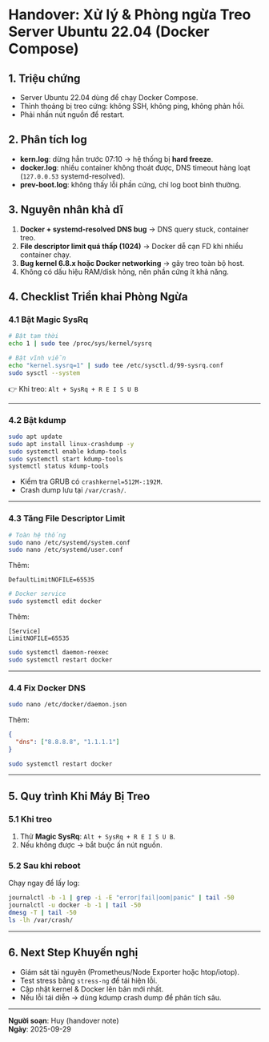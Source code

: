 # Handover: Xử lý & Phòng ngừa Treo Server Ubuntu 22.04 (Docker Compose)

## 1. Triệu chứng

-   Server Ubuntu 22.04 dùng để chạy Docker Compose.
-   Thỉnh thoảng bị treo cứng: không SSH, không ping, không phản hồi.
-   Phải nhấn nút nguồn để restart.

## 2. Phân tích log

-   **kern.log**: dừng hẳn trước 07:10 → hệ thống bị **hard freeze**.
-   **docker.log**: nhiều container không thoát được, DNS timeout hàng
    loạt (`127.0.0.53` systemd-resolved).
-   **prev-boot.log**: không thấy lỗi phần cứng, chỉ log boot bình
    thường.

## 3. Nguyên nhân khả dĩ

1.  **Docker + systemd-resolved DNS bug** → DNS query stuck, container
    treo.
2.  **File descriptor limit quá thấp (1024)** → Docker dễ cạn FD khi
    nhiều container chạy.
3.  **Bug kernel 6.8.x hoặc Docker networking** → gây treo toàn bộ host.
4.  Không có dấu hiệu RAM/disk hỏng, nên phần cứng ít khả năng.

## 4. Checklist Triển khai Phòng Ngừa

### 4.1 Bật Magic SysRq

``` bash
# Bật tạm thời
echo 1 | sudo tee /proc/sys/kernel/sysrq

# Bật vĩnh viễn
echo "kernel.sysrq=1" | sudo tee /etc/sysctl.d/99-sysrq.conf
sudo sysctl --system
```

👉 Khi treo: `Alt + SysRq + R E I S U B`

------------------------------------------------------------------------

### 4.2 Bật kdump

``` bash
sudo apt update
sudo apt install linux-crashdump -y
sudo systemctl enable kdump-tools
sudo systemctl start kdump-tools
systemctl status kdump-tools
```

-   Kiểm tra GRUB có `crashkernel=512M-:192M`.
-   Crash dump lưu tại `/var/crash/`.

------------------------------------------------------------------------

### 4.3 Tăng File Descriptor Limit

``` bash
# Toàn hệ thống
sudo nano /etc/systemd/system.conf
sudo nano /etc/systemd/user.conf
```

Thêm:

    DefaultLimitNOFILE=65535

``` bash
# Docker service
sudo systemctl edit docker
```

Thêm:

    [Service]
    LimitNOFILE=65535

``` bash
sudo systemctl daemon-reexec
sudo systemctl restart docker
```

------------------------------------------------------------------------

### 4.4 Fix Docker DNS

``` bash
sudo nano /etc/docker/daemon.json
```

Thêm:

``` json
{
  "dns": ["8.8.8.8", "1.1.1.1"]
}
```

``` bash
sudo systemctl restart docker
```

------------------------------------------------------------------------

## 5. Quy trình Khi Máy Bị Treo

### 5.1 Khi treo

1.  Thử **Magic SysRq**: `Alt + SysRq + R E I S U B`.
2.  Nếu không được → bắt buộc ấn nút nguồn.

### 5.2 Sau khi reboot

Chạy ngay để lấy log:

``` bash
journalctl -b -1 | grep -i -E "error|fail|oom|panic" | tail -50
journalctl -u docker -b -1 | tail -50
dmesg -T | tail -50
ls -lh /var/crash/
```

------------------------------------------------------------------------

## 6. Next Step Khuyến nghị

-   Giám sát tài nguyên (Prometheus/Node Exporter hoặc htop/iotop).
-   Test stress bằng `stress-ng` để tái hiện lỗi.
-   Cập nhật kernel & Docker lên bản mới nhất.
-   Nếu lỗi tái diễn → dùng kdump crash dump để phân tích sâu.

------------------------------------------------------------------------

**Người soạn**: Huy (handover note)\
**Ngày**: 2025-09-29

